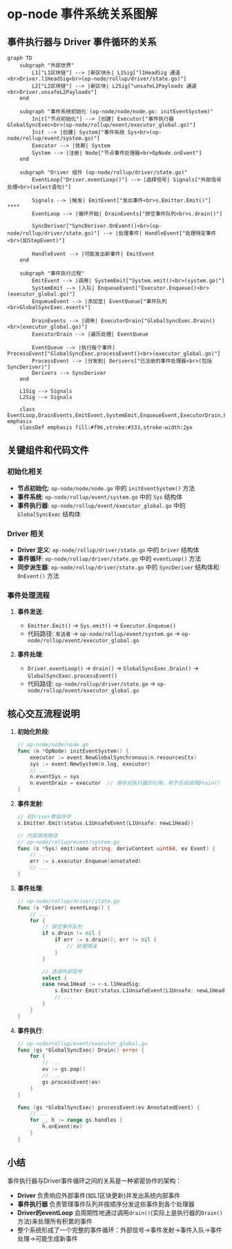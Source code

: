 # op-node 事件系统关系图解

## 事件执行器与 Driver 事件循环的关系

```**mermaid**
graph TD
    subgraph "外部世界"
        L1["L1区块链"] --> |新区块头| L1Sig["l1HeadSig 通道<br>Driver.l1HeadSig<br>(op-node/rollup/driver/state.go)"]
        L2["L2区块链"] --> |新区块| L2Sig["unsafeL2Payloads 通道<br>Driver.unsafeL2Payloads"]
    end

    subgraph "事件系统初始化 (op-node/node/node.go: initEventSystem)"
        Init["节点初始化"] --> |创建| Executor["事件执行器 GlobalSyncExec<br>(op-node/rollup/event/executor_global.go)"]
        Init --> |创建| System["事件系统 Sys<br>(op-node/rollup/event/system.go)"]
        Executor --> |依赖| System
        System --> |注册| Node["节点事件处理器<br>OpNode.onEvent"]
    end

    subgraph "Driver 组件 (op-node/rollup/driver/state.go)"
        EventLoop["Driver.eventLoop()"] --> |选择信号| Signals["外部信号处理<br>(select语句)"]

        Signals --> |触发| EmitEvent["发出事件<br>s.Emitter.Emit()"]
****
        EventLoop --> |循环开始| DrainEvents["排空事件队列<br>s.drain()"]

        SyncDeriver["SyncDeriver.OnEvent()<br>(op-node/rollup/driver/state.go)"] --> |处理事件| HandleEvent["处理特定事件<br>(如StepEvent)"]

        HandleEvent --> |可能发出新事件| EmitEvent
    end

    subgraph "事件执行过程"
        EmitEvent --> |调用| SystemEmit["System.emit()<br>(system.go)"]
        SystemEmit --> |入队| EnqueueEvent["Executor.Enqueue()<br>(executor_global.go)"]
        EnqueueEvent --> |添加至| EventQueue["事件队列<br>GlobalSyncExec.events"]

        DrainEvents --> |调用| ExecutorDrain["GlobalSyncExec.Drain()<br>(executor_global.go)"]
        ExecutorDrain --> |遍历处理| EventQueue

        EventQueue --> |执行每个事件| ProcessEvent["GlobalSyncExec.processEvent()<br>(executor_global.go)"]
        ProcessEvent --> |分发到| Derivers["已注册的事件处理器<br>(包括SyncDeriver)"]
        Derivers --> SyncDeriver
    end

    L1Sig --> Signals
    L2Sig --> Signals

    class EventLoop,DrainEvents,EmitEvent,SystemEmit,EnqueueEvent,ExecutorDrain,ProcessEvent,SyncDeriver emphasis
    classDef emphasis fill:#f96,stroke:#333,stroke-width:2px
```

## 关键组件和代码文件

### 初始化相关
- **节点初始化**: `op-node/node/node.go` 中的 `initEventSystem()` 方法
- **事件系统**: `op-node/rollup/event/system.go` 中的 `Sys` 结构体
- **事件执行器**: `op-node/rollup/event/executor_global.go` 中的 `GlobalSyncExec` 结构体

### Driver 相关
- **Driver 定义**: `op-node/rollup/driver/state.go` 中的 `Driver` 结构体
- **事件循环**: `op-node/rollup/driver/state.go` 中的 `eventLoop()` 方法
- **同步派生器**: `op-node/rollup/driver/state.go` 中的 `SyncDeriver` 结构体和 `OnEvent()` 方法

### 事件处理流程
1. **事件发送**:
   - `Emitter.Emit()` → `Sys.emit()` → `Executor.Enqueue()`
   - 代码路径: `发送者` → `op-node/rollup/event/system.go` → `op-node/rollup/event/executor_global.go`

2. **事件处理**:
   - `Driver.eventLoop()` → `drain()` → `GlobalSyncExec.Drain()` → `GlobalSyncExec.processEvent()`
   - 代码路径: `op-node/rollup/driver/state.go` → `op-node/rollup/event/executor_global.go`

## 核心交互流程说明

1. **初始化阶段**:
   ```go
   // op-node/node/node.go
   func (n *OpNode) initEventSystem() {
       executor := event.NewGlobalSynchronous(n.resourcesCtx)
       sys := event.NewSystem(n.log, executor)
       // ...
       n.eventSys = sys
       n.eventDrain = executor  // 保存对执行器的引用，用于后续调用Drain()
   }
   ```

2. **事件发射**:
   ```go
   // 在Driver等组件中
   s.Emitter.Emit(status.L1UnsafeEvent{L1Unsafe: newL1Head})

   // 内部调用路径
   // op-node/rollup/event/system.go
   func (s *Sys) emit(name string, derivContext uint64, ev Event) {
       // ...
       err := s.executor.Enqueue(annotated)
       // ...
   }
   ```

3. **事件处理**:
   ```go
   // op-node/rollup/driver/state.go
   func (s *Driver) eventLoop() {
       // ...
       for {
           // 排空事件队列
           if s.drain != nil {
               if err := s.drain(); err != nil {
                   // 处理错误
               }
           }

           // 选择外部信号
           select {
           case newL1Head := <-s.l1HeadSig:
               s.Emitter.Emit(status.L1UnsafeEvent{L1Unsafe: newL1Head})
               // ...
           }
       }
   }
   ```

4. **事件执行**:
   ```go
   // op-node/rollup/event/executor_global.go
   func (gs *GlobalSyncExec) Drain() error {
       for {
           // ...
           ev := gs.pop()
           // ...
           gs.processEvent(ev)
       }
   }

   func (gs *GlobalSyncExec) processEvent(ev AnnotatedEvent) {
       // ...
       for _, h := range gs.handles {
           h.onEvent(ev)
       }
   }
   ```

## 小结

事件执行器与Driver事件循环之间的关系是一种紧密协作的架构：

- **Driver** 负责响应外部事件(如L1区块更新)并发出系统内部事件
- **事件执行器** 负责管理事件队列并按顺序分发这些事件到各个处理器
- **Driver的eventLoop** 会周期性地通过调用`drain()`(实际上是执行器的`Drain()`方法)来处理所有积累的事件
- 整个系统形成了一个完整的事件循环：外部信号→事件发射→事件入队→事件处理→可能生成新事件